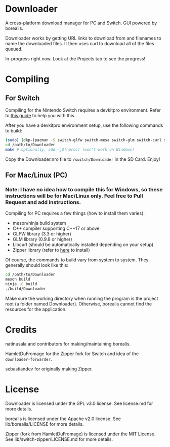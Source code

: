 # Downloader

A cross-platform download manager for PC and Switch. GUI powered by borealis.

Downloader works by getting URL links to download from and filenames to name the downloaded files.
It then uses curl to download all of the files queued.

In-progress right now. Look at the Projects tab to see the progress!

# Compiling

## For Switch

Compiling for the Nintendo Switch requires a devkitpro environment. Refer to [this guide](https://devkitpro.org/wiki/Getting_Started) to help you with this.

After you have a devkitpro environment setup, use the following commands to build:

```bash
(sudo) (dkp-)pacman -S switch-glfw switch-mesa switch-glm switch-curl switch-zlib
cd /path/to/Downloader
make # optionally, add -j$(nproc) (won't work on Windows)
```

Copy the Downloader.nro file to `/switch/Downloader` in the SD Card. Enjoy!

## For Mac/Linux (PC)

### Note: I have no idea how to compile this for Windows, so these instructions will be for Mac/Linux only. Feel free to Pull Request and add instructions.

Compiling for PC requires a few things (how to install them varies):
- meson/ninja build system
- C++ compiler supporting C++17 or above
- GLFW library (3.3 or higher)
- GLM library (0.9.8 or higher)
- Libcurl (should be automatically installed depending on your setup)
- Zipper library (refer to [here](https://github.com/sebastiandev/zipper) to install)

Of course, the commands to build vary from system to system. They generally should look like this:

```bash
cd /path/to/Downloader
meson build
ninja -C build
./build/Downloader
```

Make sure the working directory when running the program is the project root (a folder named Downloader). Otherwise, borealis cannot find the resources for the application.

# Credits

natinusala and contributors for making/maintaining borealis.

HamletDuFromage for the Zipper fork for Switch and idea of the `downloader-forwarder`.

sebastiandev for originally making Zipper.

# License

Downloader is licensed under the GPL v3.0 license. See license.md for more details.

borealis is licensed under the Apache v2.0 license. See lib/borealis/LICENSE for more details.

Zipper (fork from HamletDuFromage) is licensed under the MIT License. See lib/switch-zipper/LICENSE.md for more details.
